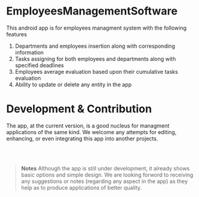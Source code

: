 # EmployeesManagementSoftware

This android app is for employees managment system with the following features
1. Departments and employees insertion along with corresponding information
2. Tasks assigning for both employees and departments along with specified deadlines 
3. Employees average evaluation based upon their cumulative tasks evaluation 
4. Ability to update or delete any entity in the app


# Development & Contribution

The app, at the current version, is a good nucleus for managment applications of the same kind. We welcome any attempts for editing, enhancing, or even integrating this app into another projects.

<br />
<br />

> **Notes**
> Although the app is still under development, it already shows basic options and simple design. We are looking forword to receiving any 
> suggestions or notes (regarding any aspect in the app) as they help as to produce applications of better quality. 
